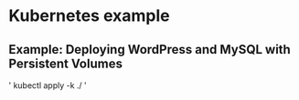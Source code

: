 # Kubernetes example

## Example: Deploying WordPress and MySQL with Persistent Volumes

'
 kubectl apply -k ./
'
